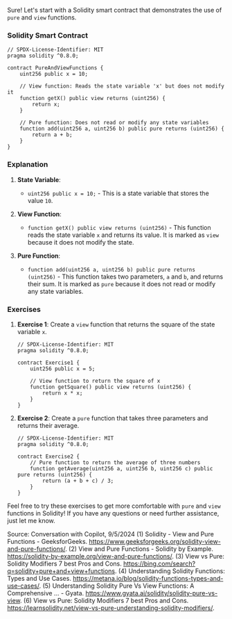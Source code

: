 Sure! Let's start with a Solidity smart contract that demonstrates the use of `pure` and `view` functions.

### Solidity Smart Contract

```solidity
// SPDX-License-Identifier: MIT
pragma solidity ^0.8.0;

contract PureAndViewFunctions {
    uint256 public x = 10;

    // View function: Reads the state variable 'x' but does not modify it
    function getX() public view returns (uint256) {
        return x;
    }

    // Pure function: Does not read or modify any state variables
    function add(uint256 a, uint256 b) public pure returns (uint256) {
        return a + b;
    }
}
```

### Explanation

1. **State Variable**: 
   - `uint256 public x = 10;` - This is a state variable that stores the value `10`.

2. **View Function**:
   - `function getX() public view returns (uint256)` - This function reads the state variable `x` and returns its value. It is marked as `view` because it does not modify the state.

3. **Pure Function**:
   - `function add(uint256 a, uint256 b) public pure returns (uint256)` - This function takes two parameters, `a` and `b`, and returns their sum. It is marked as `pure` because it does not read or modify any state variables.

### Exercises

1. **Exercise 1**: Create a `view` function that returns the square of the state variable `x`.

   ```solidity
   // SPDX-License-Identifier: MIT
   pragma solidity ^0.8.0;

   contract Exercise1 {
       uint256 public x = 5;

       // View function to return the square of x
       function getSquare() public view returns (uint256) {
           return x * x;
       }
   }
   ```

2. **Exercise 2**: Create a `pure` function that takes three parameters and returns their average.

   ```solidity
   // SPDX-License-Identifier: MIT
   pragma solidity ^0.8.0;

   contract Exercise2 {
       // Pure function to return the average of three numbers
       function getAverage(uint256 a, uint256 b, uint256 c) public pure returns (uint256) {
           return (a + b + c) / 3;
       }
   }
   ```

Feel free to try these exercises to get more comfortable with `pure` and `view` functions in Solidity! If you have any questions or need further assistance, just let me know.

Source: Conversation with Copilot, 9/5/2024
(1) Solidity - View and Pure Functions - GeeksforGeeks. https://www.geeksforgeeks.org/solidity-view-and-pure-functions/.
(2) View and Pure Functions - Solidity by Example. https://solidity-by-example.org/view-and-pure-functions/.
(3) View vs Pure: Solidity Modifiers 7 best Pros and Cons. https://bing.com/search?q=solidity+pure+and+view+functions.
(4) Understanding Solidity Functions: Types and Use Cases. https://metana.io/blog/solidity-functions-types-and-use-cases/.
(5) Understanding Solidity Pure Vs View Functions: A Comprehensive ... - Gyata. https://www.gyata.ai/solidity/solidity-pure-vs-view.
(6) View vs Pure: Solidity Modifiers 7 best Pros and Cons. https://learnsolidity.net/view-vs-pure-understanding-solidity-modifiers/.
